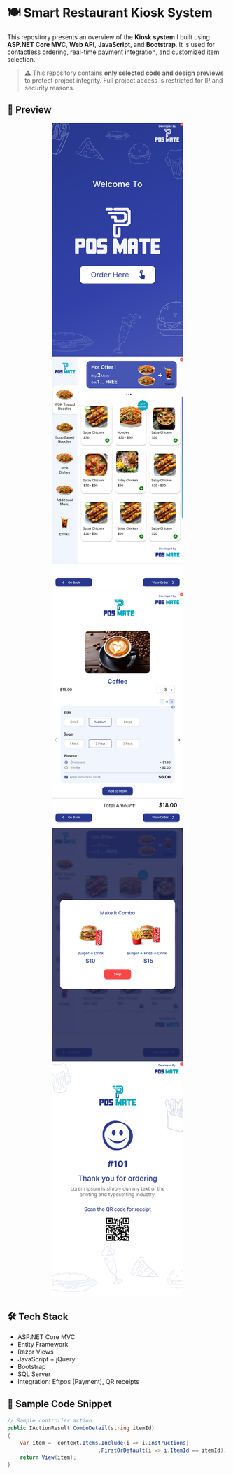 # 🍽️ Smart Restaurant Kiosk System

This repository presents an overview of the **Kiosk system** I built using **ASP.NET Core MVC**, **Web API**, **JavaScript**, and **Bootstrap**. It is used for contactless ordering, real-time payment integration, and customized item selection.

> ⚠️ This repository contains **only selected code and design previews** to protect project integrity. Full project access is restricted for IP and security reasons.

## 📸 Preview

<p align="center">
    <img src="Resturant-kiosk\Home-1.jpg" width="300"/>
  <img src="Resturant-kiosk\Menu.jpg" width="300"/>
     <img src="Resturant-kiosk\Description1.jpg" width="300"/>
  <img src="Resturant-kiosk\Promotions-popup.jpg" width="300"/>
  <img src="Resturant-kiosk\Thank You-1.jpg" width="300"/>
 

</p>

## 🛠️ Tech Stack

- ASP.NET Core MVC
- Entity Framework
- Razor Views
- JavaScript + jQuery
- Bootstrap
- SQL Server
- Integration: Eftpos (Payment), QR receipts

## 🧪 Sample Code Snippet

```csharp
// Sample controller action
public IActionResult ComboDetail(string itemId)
{
    var item = _context.Items.Include(i => i.Instructions)
                             .FirstOrDefault(i => i.ItemId == itemId);
    return View(item);
}
